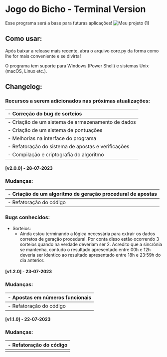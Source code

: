 # Jogo do Bicho - Terminal Version 

Esse programa será a base para futuras aplicações!
![Meu projeto (1)](https://github.com/TiaLiliUwU/jogo-do-bicho/assets/72944953/da9570ef-7ee4-4e1e-8e41-5e8080ed7af2)


## Como usar:

Após baixar a release mais recente, abra o arquivo core.py da forma como lhe for mais conveniente e se divirta!

O programa tem suporte para Windows (Power Shell) e sistemas Unix (macOS, Linux etc.).

## Changelog:

### Recursos a serem adicionados nas próximas atualizações:

| - Correção do bug de sorteios |
| :--------------------------------------------------- |
| - Criação de um sistema de armazenamento de dados |
| - Criação de um sistema de pontuações |
| - Melhorias na interface do programa |
| - Refatoração do sistema de apostas e verificações |
| - Compilação e criptografia do algoritmo |

#### [v2.0.0] - 28-07-2023

### Mudanças:

| - Criação de um algoritmo de geração procedural de apostas |
| :--------------------- |
| - Refatoração do código |

### Bugs conhecidos: 

- Sorteios:
    - Ainda estou terminando a lógica necessária para extrair os dados corretos de geração procedural. Por conta disso estão ocorrendo 3 sorteios quando na verdade deveriam ser 2. Acredito que a sincrônia se mantenha, contudo o resultado apresentado entre 00h e 12h deveria ser identico ao resultado apresentado entre 18h e 23:59h do dia anterior.

#### [v1.2.0] - 23-07-2023

### Mudanças:

| - Apostas em números funcionais |
| :--------------------- |
| - Refatoração do código |

#### [v1.1.0] - 22-07-2023

### Mudanças:

| - Refatoração do código |
| :--------------------- |
|  |